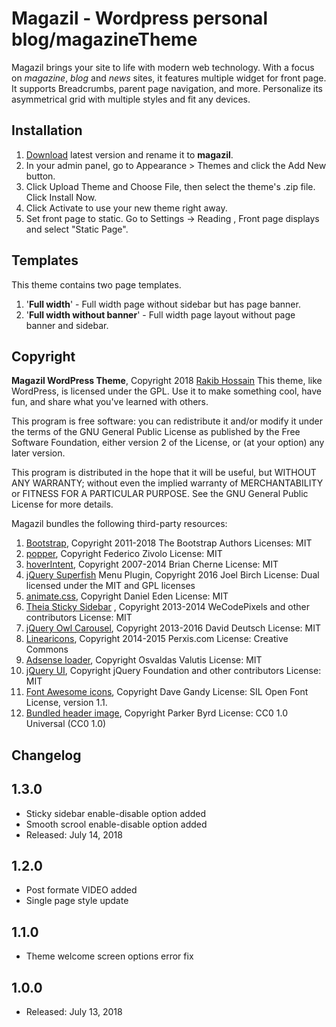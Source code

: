 # Magazil - Wordpress personal blog/magazineTheme #

Magazil brings your site to life with modern web technology. With a focus on *magazine*, *blog* and *news* sites, it features multiple widget for front page. It supports Breadcrumbs, parent page navigation, and more. Personalize its asymmetrical grid with multiple styles and fit any devices.

## Installation ##

1. [Download](https://github.com/serakib/magazil-blog-theme/releases) latest version and rename it to **magazil**.
2. In your admin panel, go to Appearance > Themes and click the Add New button.
3. Click Upload Theme and Choose File, then select the theme's .zip file. Click Install Now.
4. Click Activate to use your new theme right away.
5. Set front page to static. Go to Settings -> Reading , Front page displays and select "Static Page".

## Templates ##
This theme contains two page templates.


1. '**Full width**'  -  Full width page without sidebar but has page banner.
2. '**Full width without banner**' -  Full width page layout without page banner and sidebar.


## Copyright ##

**Magazil WordPress Theme**, Copyright 2018 [Rakib Hossain](http://rakib.ooo)
This theme, like WordPress, is licensed under the GPL.
Use it to make something cool, have fun, and share what you've learned with others.

This program is free software: you can redistribute it and/or modify
it under the terms of the GNU General Public License as published by
the Free Software Foundation, either version 2 of the License, or
(at your option) any later version.

This program is distributed in the hope that it will be useful,
but WITHOUT ANY WARRANTY; without even the implied warranty of
MERCHANTABILITY or FITNESS FOR A PARTICULAR PURPOSE. See the
GNU General Public License for more details.

Magazil bundles the following third-party resources:


1. [Bootstrap](https://getbootstrap.com), Copyright 2011-2018 The Bootstrap Authors
Licenses: MIT
2. [popper](https://github.com/FezVrasta/popper.js), Copyright Federico Zivolo
License: MIT
3. [hoverIntent](http://briancherne.github.io/jquery-hoverIntent), Copyright 2007-2014 Brian Cherne
License: MIT
4. [jQuery Superfish](https://github.com/joeldbirch/superfish) Menu Plugin, Copyright 2016 Joel Birch
License: Dual licensed under the MIT and GPL licenses
5. [animate.css](http://daneden.me/animate), Copyright Daniel Eden
License: MIT
6. [Theia Sticky Sidebar](https://github.com/WeCodePixels/theia-sticky-sidebar) , Copyright 2013-2014 WeCodePixels and other contributors
License: MIT
7. [jQuery Owl Carousel](https://github.com/OwlCarousel2/OwlCarousel2), Copyright 2013-2016 David Deutsch
License: MIT
8. [Linearicons](https://linearicons.com), Copyright 2014-2015 Perxis.com
License: Creative Commons
9. [Adsense loader](https://github.com/osvaldasvalutis/adsenseLoader.js), Copyright Osvaldas Valutis
License: MIT
10. [jQuery UI](http://jqueryui.com), Copyright jQuery Foundation and other contributors
License: MIT
11. [Font Awesome icons](http://fontawesome.io/), Copyright Dave Gandy
License: SIL Open Font License, version 1.1.
12. [Bundled header image](https://unsplash.com/photos/gxD8hCmi0IQ), Copyright Parker Byrd
License: CC0 1.0 Universal (CC0 1.0)

## Changelog ##

## 1.3.0 ##
* Sticky sidebar enable-disable option added
* Smooth scrool enable-disable option added
* Released: July 14, 2018

## 1.2.0 ##
* Post formate VIDEO added
* Single page style update

## 1.1.0 ##
* Theme welcome screen options error fix

## 1.0.0 ##
* Released: July 13, 2018